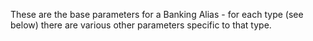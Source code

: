 These are the base parameters for a Banking Alias - for each type (see below) there are various other parameters specific to that type.